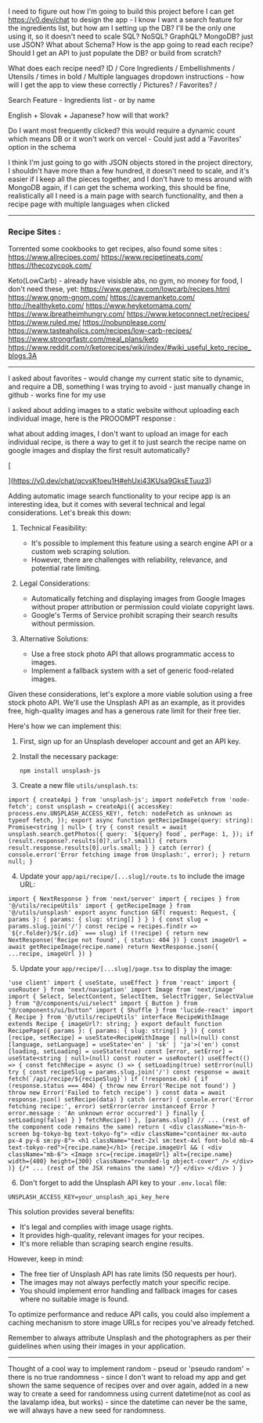 I need to figure out how I'm going to build this project before I can get https://v0.dev/chat to design the app -
I know I want a search feature for the ingredients list, but how am I setting up the DB? I'll be the only one using it, so it doesn't need to scale
SQL? NoSQL? GraphQL? MongoDB? just use JSON? What about Schema? How is the app going to read each recipe?
Should I get an API to just populate the DB? or build from scratch?

What does each recipe need? ID / Core Ingredients / Embellishments / Utensils /  times in bold / Multiple languages dropdown instructions - how will I get the app to view these correctly / Pictures? / Favorites? / 

Search Feature - Ingredients list - or by name

English + Slovak + Japanese? how will that work?

Do I want most frequently clicked? this would require a dynamic count which means DB
or it won't work on vercel - Could just add a 'Favorites' option in the schema

I think I'm just going to go with JSON objects stored in the project directory, I shouldn't have more than a few hundred, it doesn't need to scale, and it's easier if I keep all the pieces together, and I don't have to mess around with MongoDB again, if I can get the schema working, this should be fine, realistically all I need is a main page with search functionality, and then a recipe page with multiple languages when clicked

- - -
### Recipe Sites :
Torrented some cookbooks to get recipes, also found some sites :
https://www.allrecipes.com/
https://www.recipetineats.com/
https://thecozycook.com/

Keto(LowCarb) - already have visisble abs, no gym, no money for food, I don't need these, yet:
https://www.genaw.com/lowcarb/recipes.html
https://www.gnom-gnom.com/
https://cavemanketo.com/
http://healthyketo.com/
https://www.heyketomama.com/
https://www.ibreatheimhungry.com/
https://www.ketoconnect.net/recipes/
https://www.ruled.me/
https://nobunplease.com/
https://www.tasteaholics.com/recipes/low-carb-recipes/
https://www.strongrfastr.com/meal_plans/keto
https://www.reddit.com/r/ketorecipes/wiki/index/#wiki_useful_keto_recipe_blogs.3A

- - - 
I asked about favorites - would change my current static site to dynamic, and require a DB, something I was trying to avoid - just manually change in github - works fine for my use 

I asked about adding images to a static website without uploading each individual image, here is the PROOOMPT response :

what about adding images, I don't want to upload an image for each individual recipe, is there a way to get it to just search the recipe name on google images and display the first result automatically?

[

](https://v0.dev/chat/qcvsKfoeu1H#ehUxi43KUsa9GksETuuz3)

Adding automatic image search functionality to your recipe app is an interesting idea, but it comes with several technical and legal considerations. Let's break this down:

1. Technical Feasibility:
    
    - It's possible to implement this feature using a search engine API or a custom web scraping solution.
    - However, there are challenges with reliability, relevance, and potential rate limiting.
2. Legal Considerations:
    
    - Automatically fetching and displaying images from Google Images without proper attribution or permission could violate copyright laws.
    - Google's Terms of Service prohibit scraping their search results without permission.
3. Alternative Solutions:
    
    - Use a free stock photo API that allows programmatic access to images.
    - Implement a fallback system with a set of generic food-related images.

Given these considerations, let's explore a more viable solution using a free stock photo API. We'll use the Unsplash API as an example, as it provides free, high-quality images and has a generous rate limit for their free tier.

Here's how we can implement this:

1. First, sign up for an Unsplash developer account and get an API key.
2. Install the necessary package:
    
    `npm install unsplash-js`
    
3. Create a new file `utils/unsplash.ts`:

``import { createApi } from 'unsplash-js'; import nodeFetch from 'node-fetch'; const unsplash = createApi({ accessKey: process.env.UNSPLASH_ACCESS_KEY!, fetch: nodeFetch as unknown as typeof fetch, }); export async function getRecipeImage(query: string): Promise<string | null> { try { const result = await unsplash.search.getPhotos({ query: `${query} food`, perPage: 1, }); if (result.response?.results[0]?.urls?.small) { return result.response.results[0].urls.small; } } catch (error) { console.error('Error fetching image from Unsplash:', error); } return null; }``

4. Update your `app/api/recipe/[...slug]/route.ts` to include the image URL:

``import { NextResponse } from 'next/server' import { recipes } from '@/utils/recipeUtils' import { getRecipeImage } from '@/utils/unsplash' export async function GET( request: Request, { params }: { params: { slug: string[] } } ) { const slug = params.slug.join('/') const recipe = recipes.find(r => `${r.folder}/${r.id}` === slug) if (!recipe) { return new NextResponse('Recipe not found', { status: 404 }) } const imageUrl = await getRecipeImage(recipe.name) return NextResponse.json({ ...recipe, imageUrl }) }``

5. Update your `app/recipe/[...slug]/page.tsx` to display the image:

``'use client' import { useState, useEffect } from 'react' import { useRouter } from 'next/navigation' import Image from 'next/image' import { Select, SelectContent, SelectItem, SelectTrigger, SelectValue } from "@/components/ui/select" import { Button } from "@/components/ui/button" import { Shuffle } from 'lucide-react' import { Recipe } from '@/utils/recipeUtils' interface RecipeWithImage extends Recipe { imageUrl?: string; } export default function RecipePage({ params }: { params: { slug: string[] } }) { const [recipe, setRecipe] = useState<RecipeWithImage | null>(null) const [language, setLanguage] = useState<'en' | 'sk' | 'ja'>('en') const [loading, setLoading] = useState(true) const [error, setError] = useState<string | null>(null) const router = useRouter() useEffect(() => { const fetchRecipe = async () => { setLoading(true) setError(null) try { const recipeSlug = params.slug.join('/') const response = await fetch(`/api/recipe/${recipeSlug}`) if (!response.ok) { if (response.status === 404) { throw new Error('Recipe not found') } throw new Error('Failed to fetch recipe') } const data = await response.json() setRecipe(data) } catch (error) { console.error('Error fetching recipe:', error) setError(error instanceof Error ? error.message : 'An unknown error occurred') } finally { setLoading(false) } } fetchRecipe() }, [params.slug]) // ... (rest of the component code remains the same) return ( <div className="min-h-screen bg-tokyo-bg text-tokyo-fg"> <div className="container mx-auto px-4 py-6 sm:py-8"> <h1 className="text-2xl sm:text-4xl font-bold mb-4 text-tokyo-red">{recipe.name}</h1> {recipe.imageUrl && ( <div className="mb-6"> <Image src={recipe.imageUrl} alt={recipe.name} width={400} height={300} className="rounded-lg object-cover" /> </div> )} {/* ... (rest of the JSX remains the same) */} </div> </div> ) }``

6. Don't forget to add the Unsplash API key to your `.env.local` file:

`UNSPLASH_ACCESS_KEY=your_unsplash_api_key_here`

This solution provides several benefits:

- It's legal and complies with image usage rights.
- It provides high-quality, relevant images for your recipes.
- It's more reliable than scraping search engine results.

However, keep in mind:

- The free tier of Unsplash API has rate limits (50 requests per hour).
- The images may not always perfectly match your specific recipe.
- You should implement error handling and fallback images for cases where no suitable image is found.

To optimize performance and reduce API calls, you could also implement a caching mechanism to store image URLs for recipes you've already fetched.

Remember to always attribute Unsplash and the photographers as per their guidelines when using their images in your application.

- - -
Thought of a cool way to implement random - pseud or 'pseudo random' = there is no true randomness - since I don't want to reload my app and get shown the same sequence of recipes over and over again, added in a new way to create a seed for randomness using current datetime(not as cool as the lavalamp idea, but works) - since the datetime can never be the same, we will always have a new seed for randomness. 